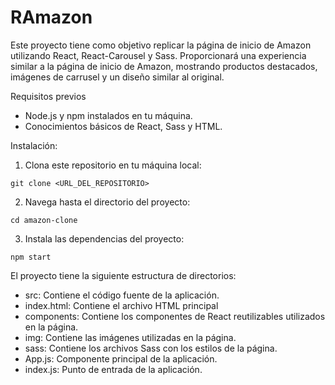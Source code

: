 # RAmazon


Este proyecto tiene como objetivo replicar la página de inicio de 
Amazon utilizando React, React-Carousel y Sass. Proporcionará una experiencia similar a la
 página de inicio de Amazon, mostrando productos destacados, imágenes de carrusel y un diseño similar al original.

Requisitos previos
- Node.js y npm instalados en tu máquina.
- Conocimientos básicos de React, Sass y HTML.

Instalación:
1. Clona este repositorio en tu máquina local:
``` 
git clone <URL_DEL_REPOSITORIO>
``` 

2. Navega hasta el directorio del proyecto:
``` 
cd amazon-clone
``` 

3. Instala las dependencias del proyecto:
``` 
npm start
``` 


El proyecto tiene la siguiente estructura de directorios:

- src: Contiene el código fuente de la aplicación.
- index.html: Contiene el archivo HTML principal
- components: Contiene los componentes de React reutilizables utilizados en la página.
- img: Contiene las imágenes utilizadas en la página.
- sass: Contiene los archivos Sass con los estilos de la página.
- App.js: Componente principal de la aplicación.
- index.js: Punto de entrada de la aplicación.


